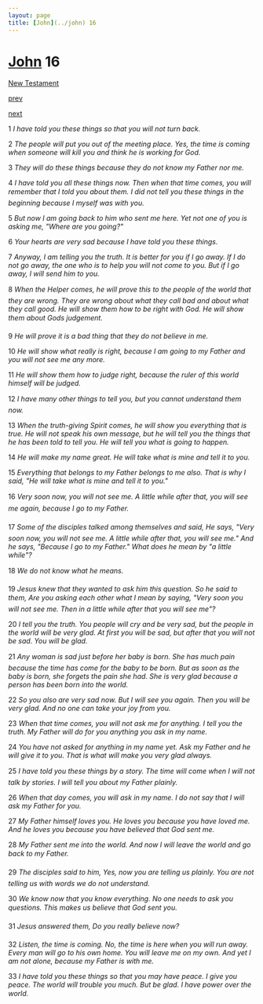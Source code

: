 ```yaml
---
layout: page
title: [John](../john) 16
---
```


# [John](../john) 16

[New Testament](/new-testament)


[prev](john-15.html)


[next](john-17.html)

1 _I have told you these things so that you will not turn back._

2 _The people will put you out of the meeting place. Yes, the time is coming when someone will kill you and think he is working for God._

3 _They will do these things because they do not know my Father nor me._

4 _I have told you all these things now. Then when that time comes, you will remember that I told you about them. I did not tell you these things in the beginning because I myself was with you._

5 _But now I am going back to him who sent me here. Yet not one of you is asking me,  "Where are you going?"_

6 _Your hearts are very sad because I have told you these things._

7 _Anyway, I am telling you the truth. It is better for you if I go away. If I do not go away,  the one who is to help you will not come to you. But if I go away, I will send him to you._

8 _When the Helper comes, he will prove this to the people of the world that they are wrong. They are wrong about what they call bad and about what they call good. He will show them how to be right with God. He will show them about Gods judgement._

9 _He will prove it is a bad thing that they do not believe in me._

10 _He will show what really is right, because I am going to my Father and you will not see me any more._

11 _He will show them how to judge right, because the ruler of this world himself will be judged._

12 _I have many other things to tell you, but you cannot understand them now._

13 _When the truth-giving Spirit comes, he will show you everything that is true. He will not speak his own message, but he will tell you the things that he has been told to tell you. He will tell you what is going to happen._

14 _He will make my name great. He will take what is mine and tell it to you._

15 _Everything that belongs to my Father belongs to me also. That is why I said, "He will take what is mine and tell it to you."_

16 _Very soon now, you will not see me. A little while after that, you will see me again,  because I go to my Father._

17 _Some of the disciples talked among themselves and said, He says, "Very soon now, you will not see me. A little while after that, you will see me." And he says, "Because I go to my Father." What does he mean by "a little while"?_

18 _We do not know what he means._

19 _Jesus knew that they wanted to ask him this question. So he said to them, Are you asking each other what I mean by saying, "Very soon you will not see me. Then in a little while after that you will see me"?_

20 _I tell you the truth. You people will cry and be very sad, but the people in the world will be very glad. At first you will be sad, but after that you will not be sad. You will be glad._

21 _Any woman is sad just before her baby is born. She has much pain because the time has come for the baby to be born. But as soon as the baby is born, she forgets the pain she had. She is very glad because a person has been born into the world._

22 _So you also are very sad now. But I will see you again. Then you will be very glad. And no one can take your joy from you._

23 _When that time comes, you will not ask me for anything. I tell you the truth. My Father will do for you anything you ask in my name._

24 _You have not asked for anything in my name yet. Ask my Father and he will give it to you. That is what will make you very glad always._

25 _I have told you these things by a story. The time will come when I will not talk by stories. I will tell you about my Father plainly._

26 _When that day comes, you will ask in my name. I do not say that I will ask my Father for you._

27 _My Father himself loves you. He loves you because you have loved me. And he loves you because you have believed that God sent me._

28 _My Father sent me into the world. And now I will leave the world and go back to my Father._

29 _The disciples said to him, Yes, now you are telling us plainly. You are not telling us with words we do not understand._

30 _We know now that you know everything. No one needs to ask you questions. This makes us believe that God sent you._

31 _Jesus answered them, Do you really believe now?_

32 _Listen, the time is coming. No, the time is here when you will run away. Every man will go to his own home. You will leave me on my own. And yet I am not alone, because my Father is with me._

33 _I have told you these things so that you may have peace. I give you peace. The world will trouble you much. But be glad. I have power over the world._

